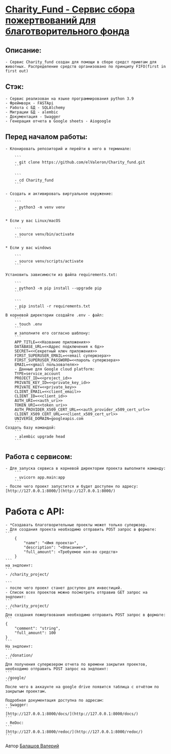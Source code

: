 # [Charity_Fund - Сервис сбора пожертвований для благотворительного фонда](https://github.com/elValeron/Charity_fund.git)

## Описание: 
    - Сервис Charity_fund создан для помощи в сборе средст приютам для животных. Распределение средств организовано по принципу FIFO(first in first out)


## Стэк:
    - Сервис реализован на языке программирования python 3.9
    - Фреймворк - FASTApi
    - Работа с БД - SQLAlchemy
    - Миграции БД - alembic
    - Документация - Swagger
    - Генерация отчета в Google sheets - Aiogoogle

## Перед началом работы:
    - Клонировать репозиторий и перейти в него в терминале:

        ```
        - git clone https://github.com/elValeron/Charity_fund.git
        ```

        ```
        - cd Charity_fund
        ```

    - Cоздать и активировать виртуальное окружение:

        ```
        - python3 -m venv venv
        ```

    * Если у вас Linux/macOS

        ```
        - source venv/bin/activate
        ```

    * Если у вас windows

        ```
        - source venv/scripts/activate
        ```

    Установить зависимости из файла requirements.txt:

        ```
        - python3 -m pip install --upgrade pip
        ```

        ```
        - pip install -r requirements.txt
        ```
    В корневой директории создайте .env - файл:
        ```
        - touch .env 
        ```
        и заполните его согласно шаблону:
        ```
        APP_TITLE=<<Название приложения>>
        DATABASE_URL=<<Адрес подключения к бд>>
        SECRET=<<Секретный ключ приложения>>
        FIRST_SUPERUSER_EMAIL=<<email суперюзера>>
        FIRST_SUPERUSER_PASSWORD=<<пароль суперюзера>>
        EMAIL=<<gmail пользователя>>
        - Данные для Google cloud platform:
        TYPE=service_account
        PROJECT_ID=<<project_id>>
        PRIVATE_KEY_ID=<<private_key_id>>
        PRIVATE_KEY=<<private_key>>
        CLIENT_EMAIL=<<client_email>>
        CLIENT_ID=<<client_id>>
        AUTH_URI=<<auth_uri>>
        TOKEN_URI=<<token_uri>>
        AUTH_PROVIDER_X509_CERT_URL=<<auth_provider_x509_cert_url>>
        CLIENT_X509_CERT_URL=<<client_x509_cert_url>>
        UNIVERSE_DOMAIN=googleapis.com
        ```
    Создать базу командой: 
        ```
        - alembic upgrade head
        ```
## Работа с сервисом: 
    - Для запуска сервиса в корневой директории проекта выполните команду:
        ```
        - uvicorn app.main:app
        ```
    - После чего проект запустится и будет доступен по адресу: [http://127.0.0.1:8000/](http://127.0.0.1:8000/)

# Работа с API:
    - *Создавать благотворительные проекты может только суперюзер.
    - Для создания проекта необходимо отправить POST запрос в формате:
    ```
        {
            "name": "<Имя проекта>",
            "description": "<Описание>",
            "full_amount": <Требуемое кол-во средств>
        }
    ```
    на эндпоинт:
    ```
    - /charity_project/
    
    ```
    - после чего проект станет доступен для инвестиций. 
    - Список всех проектов можно посмотреть отправив GET запрос на эндпоинт:
    ```
    - /charity_project/
    ```
    Для создания пожертвования необходимо отправить POST запрос в формате: 
    ```
    {
        "comment": "string",
        "full_amount": 100
    }
    ```
    На эндпоинт: 
    ```
    - /donation/
    ```
    Для получения суперюзером отчета по времени закрытия проектов, необходимо отправить POST запрос на эндпоинт:
    ```
    -/google/
    ```
    После чего в аккаунте на google drive появится таблица с отчётом по закрытым проектам. 

    Подробная документация доступна по адресам:
    - Swagger:
    ```
    [http://127.0.0.1:8000/docs/](http://127.0.0.1:8000/docs/)
    ```
    - ReDoc:
    ```
    [http://127.0.0.1:8000/redoc/](http://127.0.0.1:8000/redoc/)
    ```


Автор [Балашов Валерий](https://github.com/elValeron/)
